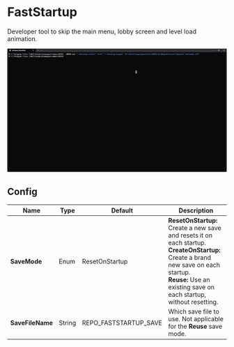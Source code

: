 # FastStartup

Developer tool to skip the main menu, lobby screen and level load animation.

![Startup](https://github.com/Kesomannen/RepoFastStartup/blob/master/assets/start.gif?raw=true)

## Config

| Name             | Type   | Default               | Description                                                                                                                                                                                                    |
| ---------------- | -------| --------------------- | -------------------------------------------------------------------------------------------------------------------------------------------------------------------------------------------------------------- |
| **SaveMode**     | Enum   | ResetOnStartup        | **ResetOnStartup:** Create a new save and resets it on each startup.<br/>**CreateOnStartup:** Create a brand new save on each startup.<br/>**Reuse:** Use an existing save on each startup, without resetting. |
| **SaveFileName** | String | REPO_FASTSTARTUP_SAVE | Which save file to use. Not applicable for the **Reuse** save mode.                                                                                                                                            |
